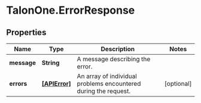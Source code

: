 # TalonOne.ErrorResponse

## Properties
Name | Type | Description | Notes
------------ | ------------- | ------------- | -------------
**message** | **String** | A message describing the error. | 
**errors** | [**[APIError]**](APIError.md) | An array of individual problems encountered during the request. | [optional] 


